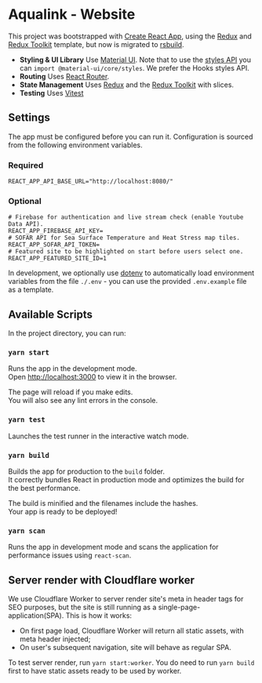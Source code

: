# Aqualink - Website

This project was bootstrapped with [Create React App](https://github.com/facebook/create-react-app), using the [Redux](https://redux.js.org/) and [Redux Toolkit](https://redux-toolkit.js.org/) template, but now is migrated to [rsbuild](https://rsbuild.dev/).

- **Styling & UI Library** Use [Material UI](https://material-ui.com/). Note that to use the [styles API](https://material-ui.com/styles/basics/) you can `import @material-ui/core/styles`. We prefer the Hooks styles API.
- **Routing** Uses [React Router](https://reacttraining.com/react-router/web/guides/quick-start).
- **State Management** Uses [Redux](https://redux.js.org/introduction/getting-started) and the [Redux Toolkit](https://redux-toolkit.js.org/api/configureStore) with slices.
- **Testing** Uses [Vitest](https://vitest.dev/)

## Settings

The app must be configured before you can run it. Configuration is sourced from the following environment variables.

### Required

```
REACT_APP_API_BASE_URL="http://localhost:8080/"
```

### Optional

```
# Firebase for authentication and live stream check (enable Youtube Data API).
REACT_APP_FIREBASE_API_KEY=
# SOFAR API for Sea Surface Temperature and Heat Stress map tiles.
REACT_APP_SOFAR_API_TOKEN=
# Featured site to be highlighted on start before users select one.
REACT_APP_FEATURED_SITE_ID=1
```

In development, we optionally use [dotenv](https://www.npmjs.com/package/dotenv) to automatically load environment
variables from the file `./.env` - you can use the provided `.env.example` file as a template.

## Available Scripts

In the project directory, you can run:

### `yarn start`

Runs the app in the development mode.<br />
Open [http://localhost:3000](http://localhost:3000) to view it in the browser.

The page will reload if you make edits.<br />
You will also see any lint errors in the console.

### `yarn test`

Launches the test runner in the interactive watch mode.<br />

### `yarn build`

Builds the app for production to the `build` folder.<br />
It correctly bundles React in production mode and optimizes the build for the best performance.

The build is minified and the filenames include the hashes.<br />
Your app is ready to be deployed!

### `yarn scan`

Runs the app in development mode and scans the application for performance issues using `react-scan`.

## Server render with Cloudflare worker

We use Cloudflare Worker to server render site's meta in header tags for SEO purposes, but the site is still running as a single-page-application(SPA). This is how it works:

- On first page load, Cloudflare Worker will return all static assets, with meta header injected;
- On user's subsequent navigation, site will behave as regular SPA. 

To test server render, run `yarn start:worker`. You do need to run `yarn build` first to have static assets ready to be used by worker.